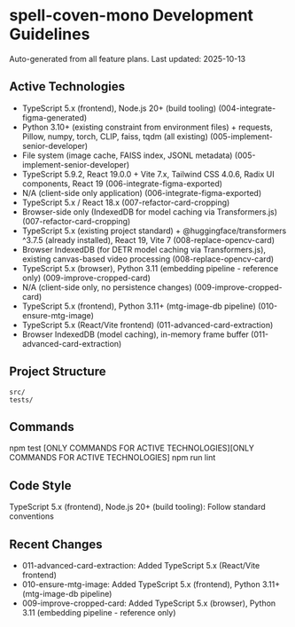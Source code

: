 # spell-coven-mono Development Guidelines

Auto-generated from all feature plans. Last updated: 2025-10-13

## Active Technologies
- TypeScript 5.x (frontend), Node.js 20+ (build tooling) (004-integrate-figma-generated)
- Python 3.10+ (existing constraint from environment files) + requests, Pillow, numpy, torch, CLIP, faiss, tqdm (all existing) (005-implement-senior-developer)
- File system (image cache, FAISS index, JSONL metadata) (005-implement-senior-developer)
- TypeScript 5.9.2, React 19.0.0 + Vite 7.x, Tailwind CSS 4.0.6, Radix UI components, React 19 (006-integrate-figma-exported)
- N/A (client-side only application) (006-integrate-figma-exported)
- TypeScript 5.x / React 18.x (007-refactor-card-cropping)
- Browser-side only (IndexedDB for model caching via Transformers.js) (007-refactor-card-cropping)
- TypeScript 5.x (existing project standard) + @huggingface/transformers ^3.7.5 (already installed), React 19, Vite 7 (008-replace-opencv-card)
- Browser IndexedDB (for DETR model caching via Transformers.js), existing canvas-based video processing (008-replace-opencv-card)
- TypeScript 5.x (browser), Python 3.11 (embedding pipeline - reference only) (009-improve-cropped-card)
- N/A (client-side only, no persistence changes) (009-improve-cropped-card)
- TypeScript 5.x (frontend), Python 3.11+ (mtg-image-db pipeline) (010-ensure-mtg-image)
- TypeScript 5.x (React/Vite frontend) (011-advanced-card-extraction)
- Browser IndexedDB (model caching), in-memory frame buffer (011-advanced-card-extraction)

## Project Structure
```
src/
tests/
```

## Commands
npm test [ONLY COMMANDS FOR ACTIVE TECHNOLOGIES][ONLY COMMANDS FOR ACTIVE TECHNOLOGIES] npm run lint

## Code Style
TypeScript 5.x (frontend), Node.js 20+ (build tooling): Follow standard conventions

## Recent Changes
- 011-advanced-card-extraction: Added TypeScript 5.x (React/Vite frontend)
- 010-ensure-mtg-image: Added TypeScript 5.x (frontend), Python 3.11+ (mtg-image-db pipeline)
- 009-improve-cropped-card: Added TypeScript 5.x (browser), Python 3.11 (embedding pipeline - reference only)

<!-- MANUAL ADDITIONS START -->
<!-- MANUAL ADDITIONS END -->
